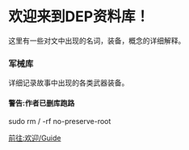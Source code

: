 ﻿# 欢迎来到DEP资料库！
这里有一些对文中出现的名词，装备，概念的详细解释。

### 军械库
详细记录故事中出现的各类武器装备。



#### 警告:作者已删库跑路
sudo rm / -rf no-preserve-root
 
[前往:欢迎/Guide](https://www.evernote.com/shard/s725/sh/aca7ef14-09b8-4e26-ba99-598356a0bf19/a5cc66f48b57e031d4f877ce3e36a6c1)
